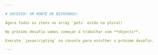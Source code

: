```yaml
---

# SUCESSO! UM MONTE DE BICHINHOS!

Agora todos os itens no array `pets` estão no plural!

No próximo desafio vamos começar á trabalhar com **objects**.

Execute `javascripting` no console para escolher o próximo desafio.

---
```

